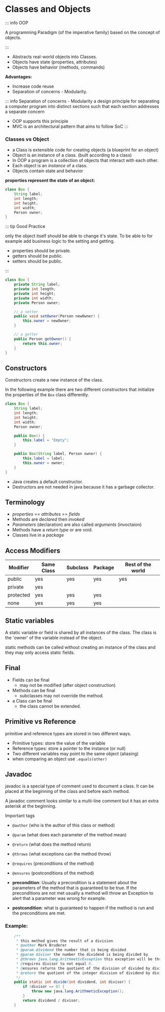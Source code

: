 # Classes and Objects

::: info OOP

A programming Paradigm (of the imperative family) based on the concept of objects.

:::

+ Abstracts real-world objects into Classes.
+ Objects have state (properties, attributes)
+ Objects have behavior (methods, commands)

**Advantages:**
+ Increase code reuse
+ Separation of concerns - Modularity.

::: info Separation of concerns - Modularity
a design principle for separating a computer program into distinct sections such that each section addresses a separate concern
+ OOP supports this principle
+ MVC is an architectural pattern that aims to follow SoC
:::

### Classes vs Object

+ a Class is extensible code for creating objects (a blueprint for an object)
+ Object is an instance of a class. (built according to a class)
+ In OOP a program is a collection of objects that interact with each other.
+ Each object is an *instance* of a class.
+ Objects contain state and behavior

**properties represent the state of an object:**

```java
class Box {
    String label;
    int length;
    int height;
    int width;
    Person owner;
}
```

::: tip Good Practice

only the object itself should be able to change it's state.
To be able to for example add business logic to the setting and getting.
+ properties should be private.
+ getters should be public.
+ setters should be public.

:::

```java
class Box {
    private String label;
    private int length;
    private int height;
    private int width;
    private Person owner;

    // a setter
    public void setOwner(Person newOwner) {
        this.owner = newOwner;
    }

    // a getter
    public Person getOwner() {
        return this.owner;
    }
}
```

## Constructors

Constructors create a new instance of the class.

In the following example there are two different constructors that initialize the properties of the `Box` class differently.

```java
class Box {
    String label;
    int length;
    int height;
    int width;
    Person owner;

    public Box() {
        this.label = "Empty";
    }

    public Box(String label, Person owner) {
        this.label = label;
        this.owner = owner;
    }
}
```

+ Java creates a default constructor.
+ Destructors are not needed in java because it has a garbage collector.

## Terminology
+ *properties* == *attributes* == *fields*
+ Methods are *declared* then *invoked*
+ *Parameters* (declaration) are also called *arguments* (invoctaion)
+ Methods have a *return type* or are void.
+ Classes live in a *package*

## Access Modifiers

| Modifier  | Same Class  | Subclass  | Package  | Rest of the world |
| - | - | - | - | - |
| public | yes | yes | yes | yes | yes |
| private | yes |   |   |   |   |
| protected | yes | yes | yes |   |   |
| none | yes | yes | yes |   |   |

## Static variables
A static variable or field is shared by all instances of the class.
The class is the 'owner' of the variable instead of the object.

static methods can be called without creating an instance of the class and they may only access static fields.

## Final

+ Fields can be final
    + may not be modified (after object construction)
+ Methods can be final
    + subclasses may not override the method.
+ a Class can be final
    + the class cannot be extended.

## Primitive vs Reference
primitive and reference types are stored in two different ways.

+ Primitive types: store the value of the variable
+ Reference types: store a pointer to the instance (or null)
+ Two different variables may point to the same object (aliasing)
+ when comparing an object use `.equals(other)`

## Javadoc

javadoc is a special type of comment used to document a class.
It can be placed at the beginning of the class and before each method.

A javadoc comment looks similar to a multi-line comment but it has an extra asterisk at the beginning.

Important tags
+ `@author` (who is the author of this class or method)
+ `@param` (what does each parameter of the method mean)
+ `@return` (what does the method return)
+ `@throws` (what exceptions can the method throw)
+ `@requires` (preconditions of the method)
+ `@ensures` (postconditions of the method)

+ **precondition**: Usually a precondition is a statement about the parameters of the method that is guaranteed to be true. If the preconditions are not met usually a method will throw an Exception to alert that a parameter was wrong for example.

+ **postcondition**: what is guaranteed to happen if the method is run and the preconditions are met.

### Example:
```java
    /**
     * this method gives the result of a division.
     * @author Mark Bruderer
     * @param dividend the number that is being divided.
     * @param divisor the number the dividend is being divided by.
     * @throws java.lang.ArithmeticException this exception will be thrown when the divisor is equal to 0.
     * @requires divisor to not equal 0.
     * @ensures returns the quotient of the division of divided by divisor.
     * @return the quotient of the integer division of dividend by divisor.
     */
    public static int divide(int dividend, int divisor) {
        if (divisor == 0) {
            throw new java.lang.ArithmeticException();
        }
        return dividend / divisor;
    }
```